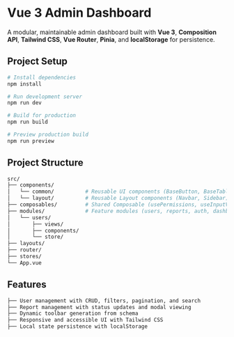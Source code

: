 # Vue 3 Admin Dashboard

A modular, maintainable admin dashboard built with **Vue 3**, **Composition API**, **Tailwind CSS**, **Vue Router**, **Pinia**, and **localStorage** for persistence.

## Project Setup

```bash
# Install dependencies
npm install

# Run development server
npm run dev

# Build for production
npm run build

# Preview production build
npm run preview
```

## Project Structure
```bash
src/
├── components/
│   └── common/          # Reusable UI components (BaseButton, BaseTable, BaseModal, etc.)
│   └── layout/          # Reusable Layout components (Navbar, Sidebar)
├── composables/         # Shared Composable (usePermissions, useInputValidation)
├── modules/             # Feature modules (users, reports, auth, dashboard)
│   └── users/
│       ├── views/
│       ├── components/
│       └── store/   
├── layouts/             
├── router/             
├── stores/            
└── App.vue            
```
## Features
```bash
├── User management with CRUD, filters, pagination, and search
├── Report management with status updates and modal viewing
├── Dynamic toolbar generation from schema
├── Responsive and accessible UI with Tailwind CSS
├── Local state persistence with localStorage
```